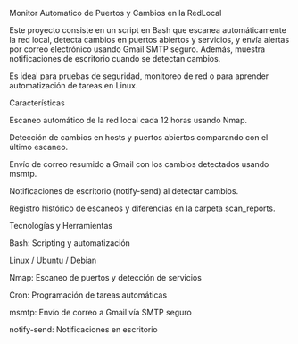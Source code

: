 Monitor Automatico de Puertos y Cambios en la RedLocal

Este proyecto consiste en un script en Bash que escanea automáticamente la red local, detecta cambios en puertos abiertos y servicios, y envía alertas por correo electrónico usando Gmail SMTP seguro. Además, muestra notificaciones de escritorio cuando se detectan cambios.

Es ideal para pruebas de seguridad, monitoreo de red o para aprender automatización de tareas en Linux.

Características

Escaneo automático de la red local cada 12 horas usando Nmap.

Detección de cambios en hosts y puertos abiertos comparando con el último escaneo.

Envío de correo resumido a Gmail con los cambios detectados usando msmtp.

Notificaciones de escritorio (notify-send) al detectar cambios.

Registro histórico de escaneos y diferencias en la carpeta scan_reports.

Tecnologías y Herramientas

Bash: Scripting y automatización

Linux / Ubuntu / Debian

Nmap: Escaneo de puertos y detección de servicios

Cron: Programación de tareas automáticas

msmtp: Envío de correo a Gmail vía SMTP seguro

notify-send: Notificaciones en escritorio
